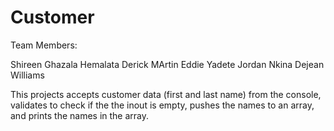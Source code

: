 # Customer
Team Members:

Shireen Ghazala 
Hemalata 
Derick MArtin
Eddie Yadete
Jordan Nkina 
Dejean Williams

This projects accepts customer data (first and last name) from the console, validates to check if the the inout is empty, pushes the names to an array, and prints the names in the array.
